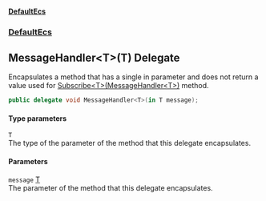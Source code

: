 #### [DefaultEcs](DefaultEcs.md 'DefaultEcs')
### [DefaultEcs](DefaultEcs.md#DefaultEcs 'DefaultEcs')
## MessageHandler&lt;T&gt;(T) Delegate
Encapsulates a method that has a single in parameter and does not return a value used for [Subscribe&lt;T&gt;(MessageHandler&lt;T&gt;)](IPublisher_Subscribe_T_(MessageHandler_T_).md 'DefaultEcs.IPublisher.Subscribe&lt;T&gt;(DefaultEcs.MessageHandler&lt;T&gt;)') method.  
```csharp
public delegate void MessageHandler<T>(in T message);
```
#### Type parameters
<a name='DefaultEcs_MessageHandler_T_(T)_T'></a>
`T`  
The type of the parameter of the method that this delegate encapsulates.
  
#### Parameters
<a name='DefaultEcs_MessageHandler_T_(T)_message'></a>
`message` [T](MessageHandler_T_(T).md#DefaultEcs_MessageHandler_T_(T)_T 'DefaultEcs.MessageHandler&lt;T&gt;(T).T')  
The parameter of the method that this delegate encapsulates.
  
